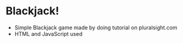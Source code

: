 # Blackjack!

* Simple Blackjack game made by doing tutorial on pluralsight.com
* HTML and JavaScript used

